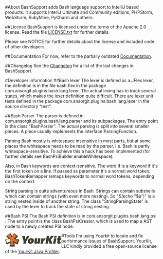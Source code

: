 #About
BashSupport adds Bash language support to IntelliJ based products.
It supports IntelliJ Ultimate and Community editions, PHPStorm, WebStorm, RubyMine, PyCharm and others.

##License
BashSupport is licensed under the terms of the Apache 2.0 license.
Read the file [LICENSE.txt](LICENSE.txt) for further details.

Please see NOTICE for further details about the license and included code of other developers.

##Documentation
For now, refer to the partially outdated [Documentation](http://www.ansorg-it.com/en/products_bashsupport.html).

##Changelog
See the [Changelog](Changelog.md) for a list of the last changes in BashSupport.

#Developer information
##Bash lexer
The lexer is defined as a JFlex lexer, the definition is in the file bash.flex in the package com.ansorgit.plugins.bash.lang.lexer.
The actual lexing has to track several states, which makes the lexer definition quite difficult. There are lexer unit tests defined in the package com.ansorgit.plugins.bash.lang.lexer in the source directory "test". 

##Bash Parser
The parser is defined in com.ansorgit.plugins.bash.lang.parser and its subpackages. The entry point is the class "BashParser". The actual parsing is split into several smaller pieces. A piece usually implements the interface ParsingFunction.

Parsing Bash mostly is whitespace insensitive in most parts, but at some places the whitespace needs to be read by the parser, i.e. Bash is partly whitespace-sensitive. To achieve this a hack has been implemented (for further details see BashPsiBuilder.enableWhitespace).

Also, in Bash keywords are context-sensitive. The word if is a keyword if it's the first token on a line. If passed as parameter it's a normal word token. BashTokenRemapper remaps keywords to normal word tokens, depending on the context.

String parsing is quite adventureous in Bash. Strings can contain subshells which can contain strings (with even more nesting). So "$(echo "$a")" is a string nested inside of another string. The class "StringParsingState" is used by the lexer to track the state of string nesting.

##Bash PSI
The Bash PSI definition is in com.ansorgit.plugins.bash.lang.psi . The entry point is the class BashPsiCreator, which is used to map a AST node to a newly created PSI node.

#Tools
<img src="yklogo.png" alt="YourKit Java Profiler" style="float:left; display:inline-block;" /> I'm using Yourkit to locate and fix performance issues of BashSupport. YourKit, LLC kindly provided a
free open-source license of the [YourKit Java Profiler](https://www.yourkit.com/java/profiler/index.jsp).

